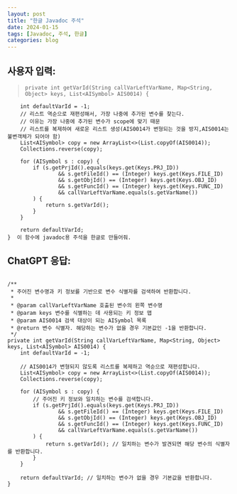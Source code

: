 ```yaml
---
layout: post
title: "한글 Javadoc 주석"
date: 2024-01-15
tags: [Javadoc, 주석, 한글]
categories: blog
---
```


## 사용자 입력:
>     private int getVarId(String callVarLeftVarName, Map<String, Object> keys, List<AISymbol> AIS0014) {
        int defaultVarId = -1;
        // 리스트 역순으로 재편성해서, 가장 나중에 추가된 변수를 찾는다.
        // 이유는 가장 나중에 추가된 변수가 scope에 맞기 때문
        // 리스트를 복제하여 새로운 리스트 생성(AIS0014가 변형되는 것을 방지,AIS0014는 불변객체가 되어야 함)
        List<AISymbol> copy = new ArrayList<>(List.copyOf(AIS0014));
        Collections.reverse(copy);

        for (AISymbol s : copy) {
            if (s.getPrjId().equals(keys.get(Keys.PRJ_ID))
                    && s.getFileId() == (Integer) keys.get(Keys.FILE_ID)
                    && s.getObjId() == (Integer) keys.get(Keys.OBJ_ID)
                    && s.getFuncId() == (Integer) keys.get(Keys.FUNC_ID)
                    && callVarLeftVarName.equals(s.getVarName())
            ) {
                return s.getVarId();
            }
        }

        return defaultVarId;
    }  이 함수에 javadoc용 주석을 한글로 만들어줘.

## ChatGPT 응답:
> ```java
    /**
     * 주어진 변수명과 키 정보를 기반으로 변수 식별자를 검색하여 반환합니다.
     *
     * @param callVarLeftVarName 호출된 변수의 왼쪽 변수명
     * @param keys 변수를 식별하는 데 사용되는 키 정보 맵
     * @param AIS0014 검색 대상이 되는 AISymbol 목록
     * @return 변수 식별자. 해당하는 변수가 없을 경우 기본값인 -1을 반환합니다.
     */
    private int getVarId(String callVarLeftVarName, Map<String, Object> keys, List<AISymbol> AIS0014) {
        int defaultVarId = -1;

        // AIS0014가 변형되지 않도록 리스트를 복제하고 역순으로 재편성합니다.
        List<AISymbol> copy = new ArrayList<>(List.copyOf(AIS0014));
        Collections.reverse(copy);

        for (AISymbol s : copy) {
            // 주어진 키 정보와 일치하는 변수를 검색합니다.
            if (s.getPrjId().equals(keys.get(Keys.PRJ_ID))
                    && s.getFileId() == (Integer) keys.get(Keys.FILE_ID)
                    && s.getObjId() == (Integer) keys.get(Keys.OBJ_ID)
                    && s.getFuncId() == (Integer) keys.get(Keys.FUNC_ID)
                    && callVarLeftVarName.equals(s.getVarName())
            ) {
                return s.getVarId(); // 일치하는 변수가 발견되면 해당 변수의 식별자를 반환합니다.
            }
        }

        return defaultVarId; // 일치하는 변수가 없을 경우 기본값을 반환합니다.
    }
```

